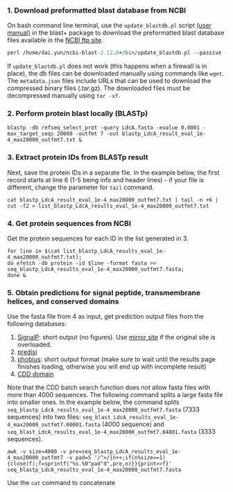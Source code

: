 
### 1. Download preformatted blast database from NCBI

On bash command line terminal, use the `update_blastdb.pl` script [(user manual)](https://www.ncbi.nlm.nih.gov/books/NBK62345/#blast_ftp_site.The_blastdb_subdirectory) in the blast+ package to download the preformatted blast database files available in the [NCBI ftp site](https://ftp.ncbi.nlm.nih.gov/blast/db/). 
```perl
perl /home/dai.yun/ncbi-blast-2.12.0+/bin/update_blastdb.pl --passive --decompress refseq_select_prot &
```
If `update_blastdb.pl` does not work (this happens when a firewall is in place), the db files can be downloaded manually using commands like `wget`. The `metadata.json` files include URLs that can be used to download the compressed binary files (.tar.gz). The downloaded files must be decompressed manually using `tar -xf`.   

### 2. Perform protein blast locally (BLASTp)
```
blastp -db refseq_select_prot -query LdcA.fasta -evalue 0.0001 -max_target_seqs 20000 -outfmt 7 -out blastp_LdcA_result_eval_1e-4_max20000_outfmt7.txt &
```
### 3. Extract protein IDs from BLASTp result
Next, save the protein IDs in a separate file. In the example below, the first record starts at line 6 (1-5 being info and header lines) - if your file is different, change the parameter for `tail` command.
```
cat blastp_LdcA_result_eval_1e-4_max20000_outfmt7.txt | tail -n +6 | cut -f2 > list_blastp_LdcA_results_eval_1e-4_max20000_outfmt7.txt
```

### 4. Get protein sequences from NCBI
Get the protein sequences for each ID in the list generated in 3.
```
for line in $(cat list_blastp_LdcA_results_eval_1e-4_max20000_outfmt7.txt); 
do efetch -db protein -id $line -format fasta >> seq_blastp_LdcA_results_eval_1e-4_max20000_outfmt7.fasta; 
done &
```

### 5. Obtain predictions for signal peptide, transmembrane helices, and conserved domains
Use the fasta file from 4 as input, get prediction output files from the following databases:

1. [SignalP](http://www.cbs.dtu.dk/services/SignalP/): short output (no figures). Use [mirror site](https://services.healthtech.dtu.dk/service.php?SignalP) if the original site is overloaded.
2. [predisi](http://www.predisi.de/) 
3. [phobius](https://phobius.sbc.su.se/): short output format (make sure to wait until the results page finishes loading, otherwise you will end up with incomplete result)
4. [CDD domain](https://www.ncbi.nlm.nih.gov/Structure/bwrpsb/bwrpsb.cgi) 

Note that the CDD batch search function does not allow fasta files with more than 4000 sequences. The following command splits a large fasta file into smaller ones. In the example below, the command splits `seq_blastp_LdcA_results_eval_1e-4_max20000_outfmt7.fasta` (7333 sequences) into two files: `seq_blast_LdcA_results_eval_1e-4_max20000_outfmt7.00001.fasta` (4000 sequence) and `seq_blast_LdcA_results_eval_1e-4_max20000_outfmt7.04001.fasta` (3333 sequences).
```
awk -v size=4000 -v pre=seq_blastp_LdcA_results_eval_1e-4_max20000_outfmt7 -v pad=5 '/^>/{n++;if(n%size==1){close(f);f=sprintf("%s.%0"pad"d",pre,n)}}{print>>f}' seq_blastp_LdcA_results_eval_1e-4_max20000_outfmt7.fasta
```

Use the `cat` command to concatenate 
